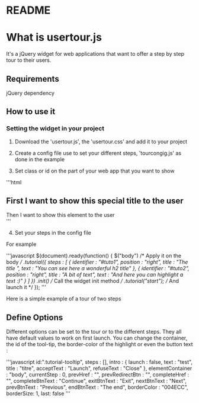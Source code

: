 README
======================

# What is usertour.js

It's a jQuery widget for web applications that want to offer a step by step tour to their users.


## Requirements

jQuery dependency


## How to use it

### Setting the widget in your project

1. Download the 'usertour.js', the 'usertour.css' and add it to your project

2. Create a config file use to set your different steps, 'tourcongig.js' as done in the example

3. Set class or id on the part of your web app that you want to show

'''html
<h2 id="tuto1"> First I want to show this special title to the user</h2>

<div id="tuto2">
	Then I want to show this element to the user
</div>
'''

4. Set your steps in the config file 

For example 

'''javascript
$(document).ready(function() {
	$("body") /* Apply it on the body */
		.tutorial({
			steps : [ {
				identifier : "#tuto1",
				position : "right",
				title : "The title ", 
				text : "You can see here a wonderful h2 title"
			}, {
				identifier : "#tuto2",
				position : "right",
				title : "A bit of text", 
				text : "And here you can highlight a text :)"
			} ]
		})
		.init() /* Call the widget init method */
		.tutorial("start"); /* And launch it */ 
});
'''

Here is a simple example of a tour of two steps


## Define Options

Different options can be set to the tour or to the different steps. They all have default values to work on first launch. You can change the container, the id of the tool-tip, the border-color of the highlight or even the button text :

'''javascript
id:".tutorial-tooltip",
steps : [],
intro : {
	launch : false,
	text : "test",
	title : "titre",
	acceptText : "Launch",
	refuseText : "Close"
},
elementContainer : "body",
currentStep : 0,
prevHref : "",
prevRedirectBtn : "",
completeHref : "",
completeBtnText : "Continue",
exitBtnText : "Exit",
nextBtnText : "Next",
prevBtnText : "Previous",
endBtnText : "The end", 
borderColor : "004ECC",
borderSize: 1,
last: false
'''